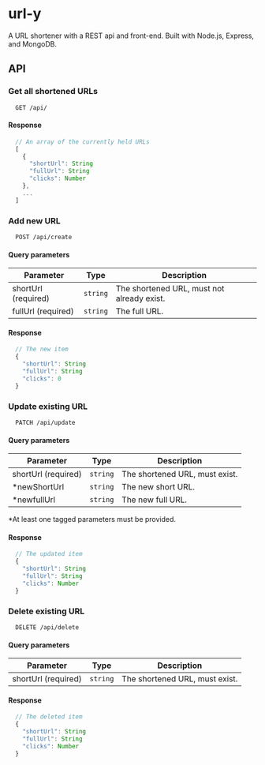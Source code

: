 # url-y

A URL shortener with a REST api and front-end. Built with Node.js, Express, and MongoDB.

## API

### Get all shortened URLs

```HTTP
  GET /api/
```

#### Response

```ts
  // An array of the currently held URLs
  [
    {
      "shortUrl": String
      "fullUrl": String
      "clicks": Number
    },
    ...
  ]
```

### Add new URL

```HTTP
  POST /api/create
```

#### Query parameters

| Parameter           | Type     | Description                                |
| ------------------- | -------- | ------------------------------------------ |
| shortUrl (required) | `string` | The shortened URL, must not already exist. |
| fullUrl (required)  | `string` | The full URL.                              |

#### Response

```ts
  // The new item
  {
    "shortUrl": String
    "fullUrl": String
    "clicks": 0
  }
```

### Update existing URL

```HTTP
  PATCH /api/update
```

#### Query parameters

| Parameter           | Type     | Description                    |
| ------------------- | -------- | ------------------------------ |
| shortUrl (required) | `string` | The shortened URL, must exist. |
| \*newShortUrl       | `string` | The new short URL.             |
| \*newfullUrl        | `string` | The new full URL.              |

\*At least one tagged parameters must be provided.

#### Response

```ts
  // The updated item
  {
    "shortUrl": String
    "fullUrl": String
    "clicks": Number
  }
```

### Delete existing URL

```HTTP
  DELETE /api/delete
```

#### Query parameters

| Parameter           | Type     | Description                    |
| ------------------- | -------- | ------------------------------ |
| shortUrl (required) | `string` | The shortened URL, must exist. |

#### Response

```ts
  // The deleted item
  {
    "shortUrl": String
    "fullUrl": String
    "clicks": Number
  }
```
